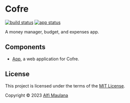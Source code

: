 # Cofre

[![build status](https://img.shields.io/github/actions/workflow/status/threeal/cofre/build.yml?branch=main)](https://github.com/threeal/cofre/actions/workflows/build.yml)
[![app status](https://img.shields.io/website?label=app&url=https%3A%2F%2Fthreeal.github.io%2Fcofre)](https://threeal.github.io/cofre)

A money manager, budget, and expenses app.

## Components

- [App](./app/README.md), a web application for Cofre.

## License

This project is licensed under the terms of the [MIT License](./LICENSE).

Copyright © 2023 [Alfi Maulana](https://github.com/threeal)
